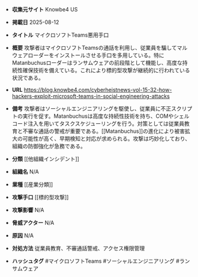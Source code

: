 - **収集元サイト**
Knowbe4 US

- **掲載日**
2025-08-12

- **タイトル**
マイクロソフトTeams悪用手口

- **概要**
攻撃者はマイクロソフトTeamsの通話を利用し、従業員を騙してマルウェアローダーをインストールさせる手口を多用している。特にMatanbuchusローダーはランサムウェアの前段階として機能し、高度な持続性確保技術を備えている。これにより標的型攻撃が継続的に行われている状況である。

- **URL**
https://blog.knowbe4.com/cyberheistnews-vol-15-32-how-hackers-exploit-microsoft-teams-in-social-engineering-attacks

- **備考**
攻撃者はソーシャルエンジニアリングを駆使し、従業員に不正スクリプトの実行を促す。Matanbuchusは高度な持続性技術を持ち、COMやシェルコード注入を用いてタスクスケジューリングを行う。対策としては従業員教育と不審な通話の警戒が重要である。[[Matanbuchus]]の進化により被害拡大の可能性が高く、早期検知と対応が求められる。攻撃は巧妙化しており、組織の防御強化が急務である。

- **分類**
[[他組織インシデント]]

- **組織名**
N/A

- **業種**
[[産業分類]]

- **攻撃手口**
[[標的型攻撃]]

- **攻撃影響**
N/A

- **脅威アクター**
N/A

- **原因**
N/A

- **対処方法**
従業員教育、不審通話警戒、アクセス権限管理

- **ハッシュタグ**
#マイクロソフトTeams #ソーシャルエンジニアリング #ランサムウェア
